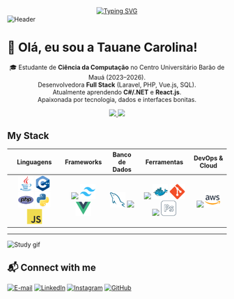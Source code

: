 <div align="center">
  <a href="https://git.io/typing-svg">
    <img src="https://readme-typing-svg.demolab.com?font=Fira+Code&weight=500&size=22&pause=1000&color=FF00F6&center=true&vCenter=true&random=false&width=524&lines=%E2%8A%B9+Welcome+to+my+profile!+%CB%99%E1%B5%95%CB%99+%E2%8A%B9+" alt="Typing SVG">
  </a>
</div>

<img align="center" alt="Header" src="./src/header-gif.gif">


# 🌸 Olá, eu sou a **Tauane Carolina**!  
<p align="center">
🎓 Estudante de <strong>Ciência da Computação</strong> no Centro Universitário Barão de Mauá (2023–2026).<br>
Desenvolvedora <strong>Full Stack</strong> (Laravel, PHP, Vue.js, SQL).<br>
 Atualmente aprendendo <strong>C#/.NET</strong> e <strong>React.js</strong>.<br>
 Apaixonada por tecnologia, dados e interfaces bonitas.
</p>

<div align="center">
  <a href="https://github.com/coding-ayko">
    <img height="160em" src="https://github-readme-stats.vercel.app/api?username=coding-ayko&show_icons=true&theme=ambient_gradient&include_all_commits=true&count_private=false"/>
    <img height="160em" src="https://github-readme-stats.vercel.app/api/top-langs/?username=coding-ayko&layout=compact&langs_count=7&theme=ambient_gradient"/>
  </a>
</div>

## My Stack

<div align="center">

| **Linguagens** | **Frameworks** | **Banco de Dados** | **Ferramentas** | **DevOps & Cloud** |
|:--------------:|:---------------:|:------------------:|:----------------:|:------------------:|
| <img src="https://raw.githubusercontent.com/devicons/devicon/master/icons/java/java-original.svg" height="35"/> <img src="https://raw.githubusercontent.com/devicons/devicon/master/icons/cplusplus/cplusplus-original.svg" height="35"/> <img src="https://raw.githubusercontent.com/devicons/devicon/master/icons/php/php-original.svg" height="35"/> <img src="https://raw.githubusercontent.com/devicons/devicon/master/icons/python/python-original.svg" height="35"/> <img src="https://raw.githubusercontent.com/devicons/devicon/master/icons/javascript/javascript-original.svg" height="35"/> | <img src="https://cdn.worldvectorlogo.com/logos/laravel-2.svg" height="35"/> <img src="https://raw.githubusercontent.com/devicons/devicon/master/icons/tailwindcss/tailwindcss-original.svg" height="35"/> <img src="https://raw.githubusercontent.com/devicons/devicon/master/icons/vuejs/vuejs-original.svg" height="35"/> | <img src="https://raw.githubusercontent.com/devicons/devicon/master/icons/mysql/mysql-original.svg" height="35"/> <img src="https://www.svgrepo.com/show/303229/microsoft-sql-server-logo.svg" height="35"/> | <img src="https://raw.githubusercontent.com/microsoft/PowerBI-Icons/main/SVG/Power-BI.svg" height="35"/> <img src="https://raw.githubusercontent.com/devicons/devicon/master/icons/docker/docker-original.svg" height="35"/> <img src="https://raw.githubusercontent.com/devicons/devicon/master/icons/git/git-original.svg" height="35"/> <img src="https://www.vectorlogo.zone/logos/figma/figma-icon.svg" height="35"/> <img src="https://raw.githubusercontent.com/devicons/devicon/master/icons/photoshop/photoshop-line.svg" height="35"/> | <img src="https://avatars.githubusercontent.com/u/44036562?s=200&v=4" height="35"/> <img src="https://raw.githubusercontent.com/devicons/devicon/master/icons/amazonwebservices/amazonwebservices-original.svg" height="35"/> |

</div>

---

<img align="center" alt="Study gif" height="190px" src="./src/study.gif">

## 📬 Connect with me
[![E-mail](https://img.shields.io/badge/-Email-000?style=for-the-badge&logo=gmail&logoColor=FF00F6)](mailto:tauane581730@gmail.com)
[![LinkedIn](https://img.shields.io/badge/-LinkedIn-000?style=for-the-badge&logo=linkedin&logoColor=FF00F6)](https://www.linkedin.com/in/tauane-carolina-oliveira-miranda-dos-santos-606599244/)
[![Instagram](https://img.shields.io/badge/-Instagram-000?style=for-the-badge&logo=instagram&logoColor=FF00F6)](https://www.instagram.com/whos.ayko/)
[![GitHub](https://img.shields.io/badge/-GitHub-000?style=for-the-badge&logo=github&logoColor=FF00F6)](https://github.com/Coding-Ayko)
